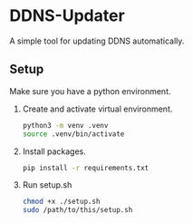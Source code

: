 # DDNS-Updater
A simple tool for updating DDNS automatically.

## Setup
Make sure you have a python environment. 

1. Create and activate virtual environment. 
    ```bash
    python3 -m venv .venv
    source .venv/bin/activate
    ```

2. Install packages.
    ```bash
    pip install -r requirements.txt
    ```

3. Run setup.sh
    ```bash
    chmod +x ./setup.sh
    sudo /path/to/this/setup.sh
    ```
